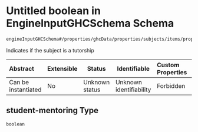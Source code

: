 # Untitled boolean in EngineInputGHCSchema Schema

```txt
engineInputGHCSchema#/properties/ghcData/properties/subjects/items/properties/student-mentoring
```

Indicates if the subject is a tutorship


| Abstract            | Extensible | Status         | Identifiable            | Custom Properties | Additional Properties | Access Restrictions | Defined In                                                         |
| :------------------ | ---------- | -------------- | ----------------------- | :---------------- | --------------------- | ------------------- | ------------------------------------------------------------------ |
| Can be instantiated | No         | Unknown status | Unknown identifiability | Forbidden         | Allowed               | none                | [ghc.schema.json\*](../out/ghc.schema.json "open original schema") |

## student-mentoring Type

`boolean`
